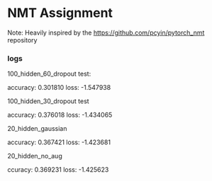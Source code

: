 # NMT Assignment
Note: Heavily inspired by the https://github.com/pcyin/pytorch_nmt repository


### logs

100_hidden_60_dropout test:

accuracy: 0.301810
loss: -1.547938


100_hidden_30_dropout test

accuracy: 0.376018
loss: -1.434065


20_hidden_gaussian

accuracy: 0.367421
loss: -1.423681


20_hidden_no_aug

ccuracy: 0.369231
loss: -1.425623